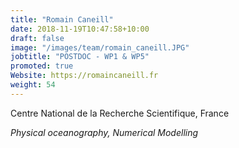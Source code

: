```yaml
---
title: "Romain Caneill"
date: 2018-11-19T10:47:58+10:00
draft: false
image: "/images/team/romain_caneill.JPG"
jobtitle: "POSTDOC - WP1 & WP5"
promoted: true
Website: https://romaincaneill.fr
weight: 54
---
```


Centre National de la Recherche Scientifique, France

*Physical oceanography, Numerical Modelling*
